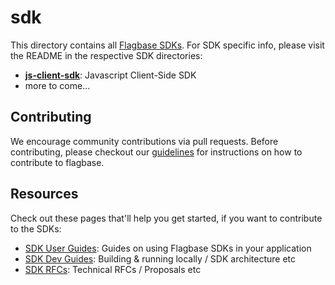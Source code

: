 # sdk

This directory contains all [Flagbase SDKs](https://flagbase.com/oss#sdk). For SDK specific info, please visit the README in the respective SDK directories:

*  **[js-client-sdk](./js-client-sdk/README.md)**: Javascript Client-Side SDK
* more to come...

## Contributing
We encourage community contributions via pull requests. Before contributing, please checkout our [guidelines](https://flagbase.com/dev/intro/workflow#contributing) for instructions on how to contribute to flagbase.

## Resources
Check out these pages that'll help you get started, if you want to contribute to the SDKs:
* [SDK User Guides](https://flagbase.com/dev/sdk/getting-started): Guides on using Flagbase SDKs in your application
* [SDK Dev Guides](https://flagbase.com/dev/sdk/getting-started): Building & running locally / SDK architecture etc
* [SDK RFCs](https://flagbase.atlassian.net/wiki/spaces/OSS/pages/695631952/SDK+-+RFCs): Technical RFCs / Proposals etc
